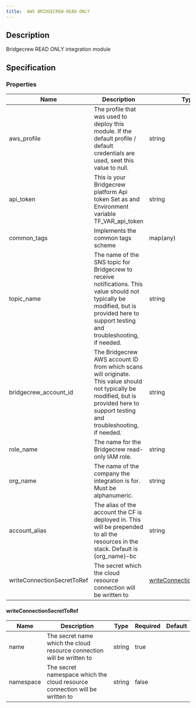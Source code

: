 ```yaml
---
title:  AWS BRIDGECREW-READ-ONLY
---
```


## Description

Bridgecrew READ ONLY integration module

## Specification


### Properties

 Name | Description | Type | Required | Default 
 ------------ | ------------- | ------------- | ------------- | ------------- 
 aws_profile | The profile that was used to deploy this module. If the default profile / default credentials are used, seet this value to null. | string | true |  
 api_token | This is your Bridgecrew platform Api token Set as and Environment variable TF_VAR_api_token | string | true |  
 common_tags | Implements the common tags scheme | map(any) | false |  
 topic_name | The name of the SNS topic for Bridgecrew to receive notifications. This value should not typically be modified, but is provided here to support testing and troubleshooting, if needed. | string | false |  
 bridgecrew_account_id | The Bridgecrew AWS account ID from which scans will originate. This value should not typically be modified, but is provided here to support testing and troubleshooting, if needed. | string | false |  
 role_name | The name for the Bridgecrew read-only IAM role. | string | false |  
 org_name | The name of the company the integration is for. Must be alphanumeric. | string | true |  
 account_alias | The alias of the account the CF is deployed in. This will be prepended to all the resources in the stack. Default is {org_name}-bc | string | false |  
 writeConnectionSecretToRef | The secret which the cloud resource connection will be written to | [writeConnectionSecretToRef](#writeConnectionSecretToRef) | false |  


#### writeConnectionSecretToRef

 Name | Description | Type | Required | Default 
 ------------ | ------------- | ------------- | ------------- | ------------- 
 name | The secret name which the cloud resource connection will be written to | string | true |  
 namespace | The secret namespace which the cloud resource connection will be written to | string | false |  
